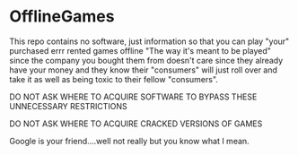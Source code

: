 # OfflineGames
This repo contains no software, just information so that you can play "your" purchased errr rented games offline "The way it's meant to be played" since the company you bought them from doesn't care since they already have your money and they know their "consumers" will just roll over and take it as well as being toxic to their fellow "consumers".

DO NOT ASK WHERE TO ACQUIRE SOFTWARE TO BYPASS THESE UNNECESSARY RESTRICTIONS

DO NOT ASK WHERE TO ACQUIRE CRACKED VERSIONS OF GAMES

Google is your friend....well not really but you know what I mean.

